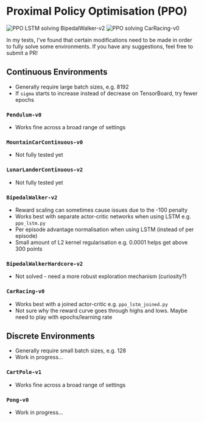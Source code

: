 # Proximal Policy Optimisation (PPO)

![PPO LSTM solving BipedalWalker-v2](https://github.com/Anjum48/rl-examples/blob/master/ppo/BipedalWalker-v2.gif)
![PPO solving CarRacing-v0](https://github.com/Anjum48/rl-examples/blob/master/ppo/CarRacing-v0.gif)

In my tests, I've found that certain modifications need to be made in order to fully solve some environments.
If you have any suggestions, feel free to submit a PR!

## Continuous Environments
- Generally require large batch sizes, e.g. 8192
- If `sigma` starts to increase instead of decrease on TensorBoard, try fewer epochs


### `Pendulum-v0`
- Works fine across a broad range of settings

###  `MountainCarContinuous-v0`
- Not fully tested yet

### `LunarLanderContinuous-v2`
- Not fully tested yet

### `BipedalWalker-v2`
- Reward scaling can sometimes cause issues due to the -100 penalty
- Works best with separate actor-critic networks when using LSTM e.g. `ppo_lstm.py`
- Per episode advantage normalisation when using LSTM (instead of per episode)
- Small amount of L2 kernel regularisation e.g. 0.0001 helps get above 300 points

### `BipedalWalkerHardcore-v2`
- Not solved - need a more robust exploration mechanism (curiosity?)

### `CarRacing-v0`
- Works best with a joined actor-critic e.g. `ppo_lstm_joined.py`
- Not sure why the reward curve goes through highs and lows. Maybe need to play with epochs/learning rate

## Discrete Environments
- Generally require small batch sizes, e.g. 128
- Work in progress...

### `CartPole-v1`
- Works fine across a broad range of settings

### `Pong-v0`
- Work in progress...